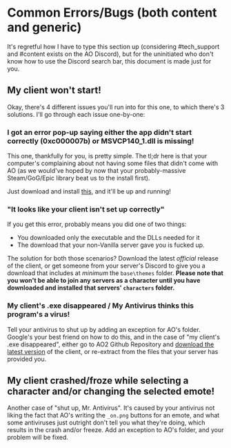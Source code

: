 # Common Errors/Bugs (both content and generic)

It's regretful how I have to type this section up (considering #tech_support and #content exists on the AO Discord), but for the uninitiated who don't know how to use the Discord search bar, this document is made just for you.

## My client won't start!

Okay, there's 4 different issues you'll run into for this one, to which there's 3 solutions. I'll go through each issue one-by-one:

### I got an error pop-up saying either the app didn't start correctly (0xc000007b) or MSVCP140_1.dll is missing!

This one, thankfully for you, is pretty simple. The tl;dr here is that your computer's complaining about not having some files that didn't come with AO (as we would've hoped by now that your probably-massive Steam/GoG/Epic library beat us to the install first).

Just download and install [this](https://aka.ms/vs/16/release/vc_redist.x86.exe), and it'll be up and running!

### "It looks like your client isn't set up correctly"

If you get this error, probably means you did one of two things:

 - You downloaded only the executable and the DLLs needed for it
 - The download that your non-Vanilla server gave you is fucked up.

 The solution for both those scenarios? Download the latest *official* release of the client, or get someone from your server's Discord to give you a download that includes at *minimum* the `base\themes` folder. **Please note that you won't be able to join any servers as a character until you have downloaded and installed that servers' `characters` folder.**

### My client's .exe disappeared / My Antivirus thinks this program's a virus!

Tell your antivirus to shut up by adding an exception for AO's folder. Google's your best friend on how to do this, and in the case of "my client's .exe disappeared", either go to AO2 Github Repository and [download the latest version](https://github.com/AttorneyOnline/AO2-Client/releases/) of the client, or re-extract from the files that your server has provided you.

## My client crashed/froze while selecting a character and/or changing the selected emote!

Another case of "shut up, Mr. Antivirus". It's caused by your antivirus not liking the fact that AO's writing the `_on.png` buttons for an emote, and what some antiviruses just outright don't tell you what they're doing, which results in the crash and/or freeze. Add an exception to AO's folder, and your problem will be fixed.
<!--stackedit_data:
eyJoaXN0b3J5IjpbLTExNDgyNTYyMDcsODgzNzQ4ODQwLDEwMj
g1MjE3NjldfQ==
-->